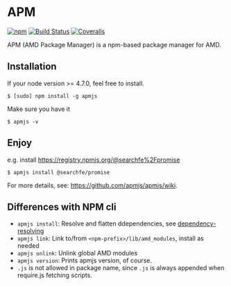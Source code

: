 # APM

[![npm](https://img.shields.io/npm/v/apmjs.svg)](https://www.npmjs.org/package/apmjs)
[![Build Status](https://travis-ci.org/apmjs/apmjs.svg?branch=master)](https://travis-ci.org/apmjs/apmjs)
[![Coveralls](https://img.shields.io/coveralls/apmjs/apmjs.svg)](https://coveralls.io/github/apmjs/apmjs?branch=master)

APM (AMD Package Manager) is a npm-based package manager for AMD. 

## Installation

If your node version >= 4.7.0, feel free to install.
```
$ [sudo] npm install -g apmjs
```

Make sure you have it
```
$ apmjs -v
```

## Enjoy
e.g. install https://registry.npmjs.org/@searchfe%2Fpromise
```
$ apmjs install @searchfe/promise
```

For more details, see: https://github.com/apmjs/apmjs/wiki.


## Differences with NPM cli

* `apmjs install`: Resolve and flatten ddependencies, see [dependency-resolving][dependency-resolving]
* `apmjs link`: Link to/from `<npm-prefix>/lib/amd_modules`, install as needed
* `apmjs unlink`: Unlink global AMD modules
* `apmjs version`: Prints apmjs version, of course.
* `.js` is not allowed in package name, since `.js` is always appended when require.js fetching scripts.

[dependency-resolving]: https://github.com/apmjs/apmjs/wiki/Dependency-Resolving
